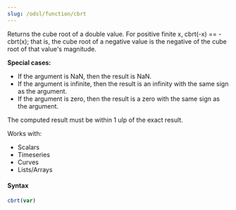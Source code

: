 ```yaml
---
slug: /odsl/function/cbrt
---
```

Returns the cube root of a double value. For positive finite x, cbrt(-x) == -cbrt(x); that is, the cube root of a negative value is the negative of the cube root of that value's magnitude. 

**Special cases:**

* If the argument is NaN, then the result is NaN.
* If the argument is infinite, then the result is an infinity with the same sign as the argument.
* If the argument is zero, then the result is a zero with the same sign as the argument.

The computed result must be within 1 ulp of the exact result.

Works with:
* Scalars
* Timeseries
* Curves
* Lists/Arrays

#### Syntax
```js
cbrt(var)
```
